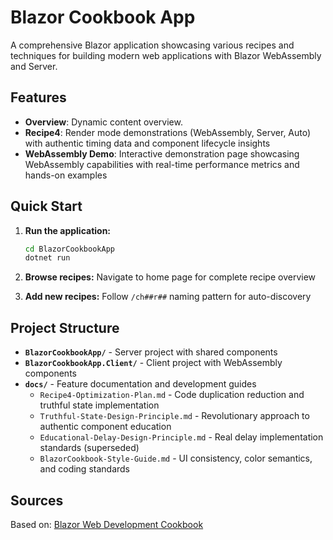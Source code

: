 # Blazor Cookbook App

A comprehensive Blazor application showcasing various recipes and techniques for
building modern web applications with Blazor WebAssembly and Server.

## Features

- **Overview**: Dynamic content overview.
- **Recipe4**: Render mode demonstrations (WebAssembly, Server, Auto)
  with authentic timing data and component lifecycle insights
- **WebAssembly Demo**: Interactive demonstration page showcasing WebAssembly
  capabilities with real-time performance metrics and hands-on examples

## Quick Start

1. **Run the application:**

   ```bash
   cd BlazorCookbookApp
   dotnet run
   ```

2. **Browse recipes:** Navigate to home page for complete recipe overview

3. **Add new recipes:** Follow `/ch##r##` naming pattern for auto-discovery

## Project Structure

- **`BlazorCookbookApp/`** - Server project with shared components
- **`BlazorCookbookApp.Client/`** - Client project with WebAssembly components
- **`docs/`** - Feature documentation and development guides
  - `Recipe4-Optimization-Plan.md` - Code duplication reduction and truthful
    state implementation
  - `Truthful-State-Design-Principle.md` - Revolutionary approach to authentic
    component education
  - `Educational-Delay-Design-Principle.md` - Real delay implementation
    standards (superseded)
  - `BlazorCookbook-Style-Guide.md` - UI consistency, color semantics, and
    coding standards

## Sources

Based on: [Blazor Web Development Cookbook](https://github.com/PacktPublishing/Blazor-Web-Development-Cookbook)
